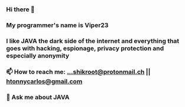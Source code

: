 ### Hi there 👋
### My programmer's name is Viper23 

### I like JAVA the dark side of the internet and everything that goes with hacking, espionage, privacy protection and especially anonymity

### 📫 How to reach me: ...shikroot@protonmail.ch || htonnycarlos@gmail.com
### 💬 Ask me about  JAVA
<!--
**tonycarlin2306/tonycarlin2306** is a ✨ _special_ ✨ repository because its `README.md` (this file) appears on your GitHub profile.

Here are some ideas to get you started:

- 🔭 I’m currently working on ...
- 🌱 I’m currently learning ..Django and some others library in python like matplolib cryptography ....
 👯 I’m looking to collaborate on ...
- 🤔 I’m looking for help with ...
- 💬 Ask me about ...
- 📫 How to reach me: ...shikroot@protonmail.ch
- 😄 Pronouns: ...
- ⚡ Fun fact: ...
-->
